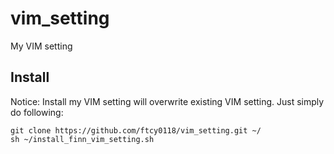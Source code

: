 # vim_setting

My VIM setting

## Install
Notice: Install my VIM setting will overwrite existing VIM setting. Just simply do following:

    git clone https://github.com/ftcy0118/vim_setting.git ~/
    sh ~/install_finn_vim_setting.sh
